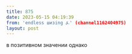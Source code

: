 ```yaml
---
title: 875
date: 2023-05-15 04:19:39
from: 'endless шизing ⍼' (channel1162404975)
layout: post
---
```


в позитивном значении однако
